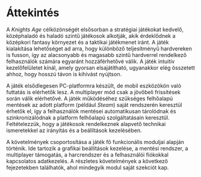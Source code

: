 # Áttekintés

A _Knights Age_ célközönségét elsősorban a stratégiai játékokat kedvelő, középhaladó és haladó szintű játékosok alkotják,
akik érdeklődnek a középkori fantasy környezet és a taktikai játékmenet iránt. A játék kialakítása lehetőséget ad arra,
hogy különböző teljesítményű hardvereken is fusson, így az alacsonyabb és magasabb szintű hardverrel rendelkező
felhasználók számára egyaránt hozzáférhetővé válik. A játék intuitív kezelőfelületet kínál, amely gyorsan elsajátítható,
ugyanakkor elég összetett ahhoz, hogy hosszú távon is kihívást nyújtson.

A játék elsődlegesen PC-platformra készült, de mobil eszközökön való futtatás is elérhetők lesz.
A multiplayer mód csak a jövőbeli frissítések során válik elérhetővé.
A játék működéséhez szükséges felhőalapú mentések az adott platform (például _Steam_) saját rendszerén keresztül érhetők el,
így a felhasználók mentései automatikusan tárolódnak és szinkronizálódnak a platform felhőalapú szolgáltatásain keresztül.
Feltételezzük, hogy a játékosok rendelkeznek alapvető technikai ismeretekkel az irányítás és a beállítások kezelésében.

A követelmények csoportosítása a játék fő funkcionális moduljai alapján történik. Ide tartozik a grafikai beállítások kezelése,
a mentési rendszer, a multiplayer támogatás, a harcrendszer és a felhasználói fiókokkal kapcsolatos adatkezelés. A részletes
követelmények a következő fejezetekben találhatók, ahol mindegyik modul saját szekciót kap.
